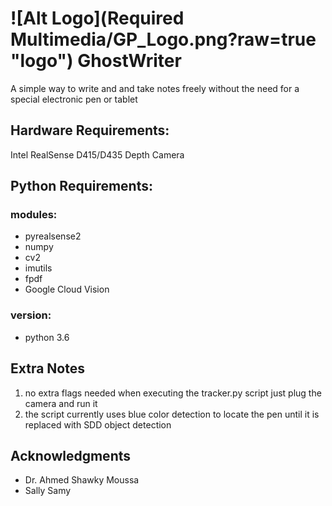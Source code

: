 # ![Alt Logo](Required Multimedia/GP_Logo.png?raw=true "logo") GhostWriter 

A simple way to write and and take notes freely without the need for a special electronic pen or tablet

## Hardware Requirements:  
Intel RealSense D415/D435 Depth Camera

## Python Requirements: 
### modules:
* pyrealsense2  
* numpy  
* cv2  
* imutils  
* fpdf
* Google Cloud Vision

### version:  
* python 3.6  

## Extra Notes  
1. no extra flags needed when executing the tracker.py script just plug the camera and run it
2. the script currently uses blue color detection to locate the pen until it is replaced with SDD object detection

## Acknowledgments
* Dr. Ahmed Shawky Moussa
* Sally Samy 